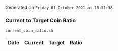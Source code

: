 Generated on `Friday 01-October-2021 at 15:51:38`

### Current to Target Coin Ratio
`current_coin_ratio.sh`

Date|Current|Target|Ratio
---|---|---|---
